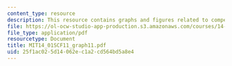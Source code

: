 ```yaml
---
content_type: resource
description: This resource contains graphs and figures related to competition II.
file: https://ol-ocw-studio-app-production.s3.amazonaws.com/courses/14-01sc-principles-of-microeconomics-fall-2011/25f1ac025d14062ec1a2cd564bd5a8e4_MIT14_01SCF11_graph11.pdf
file_type: application/pdf
resourcetype: Document
title: MIT14_01SCF11_graph11.pdf
uid: 25f1ac02-5d14-062e-c1a2-cd564bd5a8e4
---
```

